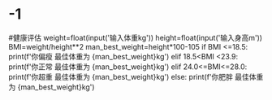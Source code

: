 # -1
#健康评估
weight=float(input('输入体重kg')) 
height=float(input('输入身高m'))
BMI=weight/height**2
man_best_weight=height*100-105
if BMI <=18.5:
    print(f'你偏瘦 最佳体重为 {man_best_weight}kg')
elif 18.5<BMI <23.9:
    print(f'你正常 最佳体重为 {man_best_weight}kg')
elif 24.0<=BMI<=28.0:
    print(f'你超重 最佳体重为 {man_best_weight}kg')
else:
    print(f'你肥胖 最佳体重为 {man_best_weight}kg')
